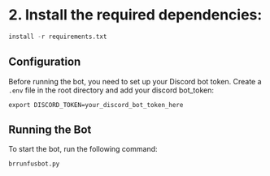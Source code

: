 
# 2. Install the required dependencies:

```python
install -r requirements.txt
```

## Configuration
Before running the bot, you need to set up your Discord bot token. Create a `.env` file in the root directory and add your discord bot_token:

```console
export DISCORD_TOKEN=your_discord_bot_token_here
```

## Running the Bot
To start the bot, run the following command:

```prython
brrunfusbot.py
```